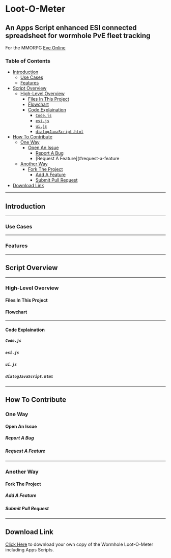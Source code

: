 # Loot-O-Meter

## An Apps Script enhanced ESI connected spreadsheet for wormhole PvE fleet tracking

For the MMORPG [Eve Online](https://www.eveonline.com)

### Table of Contents

- [Introduction](#introduction)
  - [Use Cases](#use-cases)
  - [Features](#features)
- [Script Overview](#script-overview)
  - [High-Level Overview](#high-level-overview)
    - [Files In This Project](#files-in-this-project)
    - [Flowchart](#flowchart)
    - [Code Explaination](#code-explaination)
      - [`Code.js`](#codejs)
      - [`esi.js`](#esijs)
      - [`ui.js`](#uijs)
      - [`dialogJavaScript.html`](#dialogjavascripthtml)
- [How To Contribute](#how-to-contribute)
  - [One Way](#one-way)
    - [Open An Issue](#open-an-issue)
      - [Report A Bug](#report-a-bug)
      - [Request A Feature](#request-a-feature
  - [Another Way](#another-way)
    - [Fork The Project](#fork-the-project)
      - [Add A Feature](#add-a-feature)
      - [Submit Pull Request](#submit-pull-request)
- [Download Link](#download-link)

---

## Introduction

---

### Use Cases

---

### Features

---

## Script Overview

---

### High-Level Overview

#### Files In This Project

#### Flowchart

---

#### Code Explaination

##### `Code.js`

##### `esi.js`

##### `ui.js`

##### `dialogJavaScript.html`

---

## How To Contribute

### One Way

#### Open An Issue

##### Report A Bug

##### Request A Feature

---

### Another Way

#### Fork The Project

##### Add A Feature

##### Submit Pull Request

---

## Download Link

[Click Here](https://docs.google.com/spreadsheets/d/1dKZ7OjaDgEqzoYoaXt_dhMxFHNkrxQLyQP-HsAnjYqo/copy?usp=sharing) to download your own copy of the Wormhole Loot-O-Meter including Apps Scripts.

